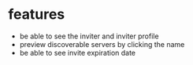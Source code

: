 # features

-   be able to see the inviter and inviter profile
-   preview discoverable servers by clicking the name
-   be able to see invite expiration date
